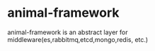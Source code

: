 # animal-framework
animal-framework is an abstract layer for middleware(es,rabbitmq,etcd,mongo,redis, etc.)

